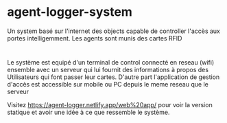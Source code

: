 # agent-logger-system
Un system basé sur l'internet des objects capable de controller l'accès aux portes intelligemment. Les agents sont munis des cartes RFID
#
Le système est equipé d'un terminal de control connecté en reseau (wifi) ensemble avec un serveur qui lui fournit des informations à propos des
Utilisateurs qui font passer leur cartes.
D'autre part l'application de gestion d'accès est accessible sur mobile ou PC depuis le meme reseau que le serveur


Visitez https://agent-logger.netlify.app/web%20app/ pour voir la version statique et avoir une idée à ce que ressemble le système.
